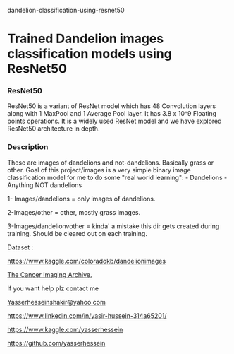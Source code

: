 dandelion-classification-using-resnet50




# Trained Dandelion images classification models using ResNet50


### ResNet50

ResNet50 is a variant of ResNet model which has 48 Convolution layers along with 1 MaxPool and 1 Average Pool layer. It has 3.8 x 10^9 Floating points operations. It is a widely used ResNet model and we have explored ResNet50 architecture in depth.

### Description

These are images of dandelions and not-dandelions. Basically grass or other. Goal of this project/images is a very simple binary image classification model for me to do some "real world learning": - Dandelions - Anything NOT dandelions

1- Images/dandelions = only images of dandelions.

2-Images/other = other, mostly grass images.

3-Images/dandelionvother = kinda' a mistake this dir gets created during training. Should be cleared out on each training.

Dataset :

https://www.kaggle.com/coloradokb/dandelionimages

[The Cancer Imaging Archive.](https://doi.org/10.7937/tcia.2019.dc64i46r)

If you want help plz contact me

Yasserhesseinshakir@yahoo.com

https://www.linkedin.com/in/yasir-hussein-314a65201/

https://www.kaggle.com/yasserhessein

https://github.com/yasserhessein
